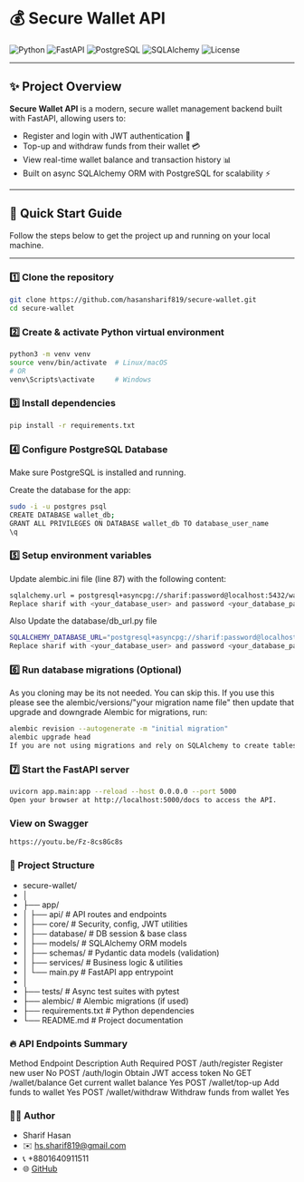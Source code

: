 # 💰 Secure Wallet API

![Python](https://img.shields.io/badge/python-3.12-blue?logo=python&style=flat-square)
![FastAPI](https://img.shields.io/badge/FastAPI-009688?logo=fastapi&logoColor=white&style=flat-square)
![PostgreSQL](https://img.shields.io/badge/PostgreSQL-336791?logo=postgresql&logoColor=white&style=flat-square)
![SQLAlchemy](https://img.shields.io/badge/SQLAlchemy-3676AB?logo=sqlalchemy&logoColor=white&style=flat-square)
![License](https://img.shields.io/github/license/hasansharif819/secure-wallet?style=flat-square)

---

## ✨ Project Overview

**Secure Wallet API** is a modern, secure wallet management backend built with FastAPI, allowing users to:

- Register and login with JWT authentication 🔐
- Top-up and withdraw funds from their wallet 💳
- View real-time wallet balance and transaction history 📊
- Built on async SQLAlchemy ORM with PostgreSQL for scalability ⚡

---

## 🚀 Quick Start Guide

Follow the steps below to get the project up and running on your local machine.

---

### 1️⃣ Clone the repository

```bash
git clone https://github.com/hasansharif819/secure-wallet.git
cd secure-wallet
```

### 2️⃣ Create & activate Python virtual environment
```bash
python3 -m venv venv
source venv/bin/activate  # Linux/macOS
# OR
venv\Scripts\activate     # Windows
```

### 3️⃣ Install dependencies
```bash
pip install -r requirements.txt
```

### 4️⃣ Configure PostgreSQL Database
Make sure PostgreSQL is installed and running.

Create the database for the app:

```bash
sudo -i -u postgres psql
CREATE DATABASE wallet_db;
GRANT ALL PRIVILEGES ON DATABASE wallet_db TO database_user_name
\q
```

### 5️⃣ Setup environment variables
Update alembic.ini file (line 87) with the following content:
```bash
sqlalchemy.url = postgresql+asyncpg://sharif:password@localhost:5432/wallet_db
Replace sharif with <your_database_user> and password <your_database_password>
```

Also Update the database/db_url.py file

```bash
SQLALCHEMY_DATABASE_URL="postgresql+asyncpg://sharif:password@localhost:5432/wallet_db"
Replace sharif with <your_database_user> and password <your_database_password>
```

### 6️⃣ Run database migrations (Optional)
As you cloning may be its not needed. You can skip this. If you use this please see the alembic/versions/"your migration name file" then update that upgrade and downgrade
Alembic for migrations, run:

```bash
alembic revision --autogenerate -m "initial migration"
alembic upgrade head
If you are not using migrations and rely on SQLAlchemy to create tables automatically, skip this step.
```

### 7️⃣ Start the FastAPI server
```bash
uvicorn app.main:app --reload --host 0.0.0.0 --port 5000
Open your browser at http://localhost:5000/docs to access the API.
```

### View on Swagger
```bash
https://youtu.be/Fz-8cs8Gc8s
```

### 📂 Project Structure

* secure-wallet/
* │
* ├── app/
* │   ├── api/              # API routes and endpoints
* │   ├── core/             # Security, config, JWT utilities
* │   ├── database/         # DB session & base class
* │   ├── models/           # SQLAlchemy ORM models
* │   ├── schemas/          # Pydantic data models (validation)
* │   ├── services/         # Business logic & utilities
* │   └── main.py           # FastAPI app entrypoint
* │
* ├── tests/                # Async test suites with pytest
* ├── alembic/              # Alembic migrations (if used)
* ├── requirements.txt      # Python dependencies
* └── README.md             # Project documentation

### 🔥 API Endpoints Summary
Method	Endpoint	Description	Auth Required
POST	/auth/register	Register new user	No
POST	/auth/login	Obtain JWT access token	No
GET	/wallet/balance	Get current wallet balance	Yes
POST	/wallet/top-up	Add funds to wallet	Yes
POST	/wallet/withdraw	Withdraw funds from wallet	Yes


### 👨‍💻 Author
* Sharif Hasan
* ✉️ hs.sharif819@gmail.com
* 📞 +8801640911511
* 🌐 [GitHub](https://github.com/hasansharif819)
